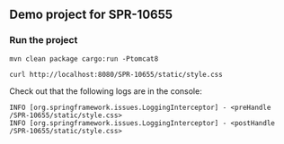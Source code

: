 ## Demo project for SPR-10655

### Run the project

    mvn clean package cargo:run -Ptomcat8

    curl http://localhost:8080/SPR-10655/static/style.css

Check out that the following logs are in the console:

    INFO [org.springframework.issues.LoggingInterceptor] - <preHandle /SPR-10655/static/style.css>
    INFO [org.springframework.issues.LoggingInterceptor] - <postHandle /SPR-10655/static/style.css>

